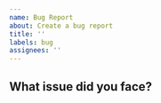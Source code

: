 ```yaml
---
name: Bug Report
about: Create a bug report
title: ''
labels: bug
assignees: ''
---
```


<!-- Please mention the website you tried the extension on -->
## What issue did you face? 
